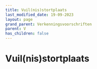 ```yaml
---
title: Vuil(nis)stortplaats
last_modified_date: 19-09-2023
layout: page
grand_parent: Verkenningsvoorschriften
parent: V
has_children: false
---
```


Vuil(nis)stortplaats
====================

